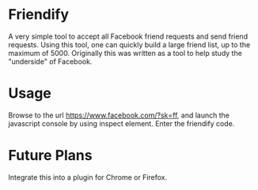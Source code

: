 # Friendify
A very simple tool to accept all Facebook friend requests and send friend requests.
Using this tool, one can quickly build a large friend list, up to the maximum of 5000.
Originally this was written as a tool to help study the "underside" of Facebook.
# Usage
Browse to the url https://www.facebook.com/?sk=ff, and launch the javascript console by using inspect element. Enter the friendify code. 

# Future Plans
Integrate this into a plugin for Chrome or Firefox. 
